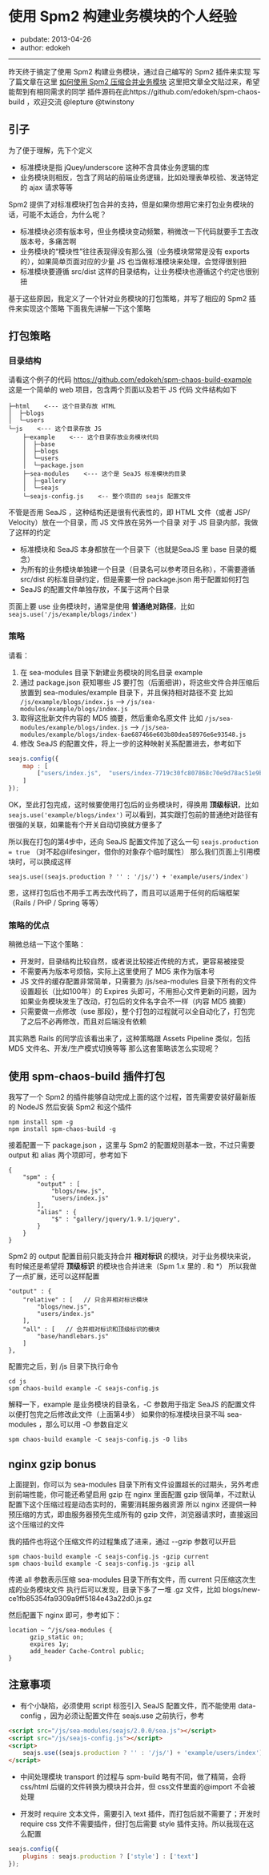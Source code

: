 # 使用 Spm2 构建业务模块的个人经验

- pubdate: 2013-04-26
- author: edokeh

-----

昨天终于搞定了使用 Spm2 构建业务模块，通过自己编写的 Spm2 插件来实现
写了篇文章在这里 [如何使用 Spm2 压缩合并业务模块](http://chaoskeh.com/blog/how-to-build-seajs-business-module-by-spm2.html)
这里把文章全文贴过来，希望能帮到有相同需求的同学
插件源码在此https://github.com/edokeh/spm-chaos-build ，欢迎交流 @lepture @twinstony

## 引子

为了便于理解，先下个定义

* 标准模块是指 jQuey/underscore 这种不含具体业务逻辑的库
* 业务模块则相反，包含了网站的前端业务逻辑，比如处理表单校验、发送特定的 ajax 请求等等

Spm2 提供了对标准模块打包合并的支持，但是如果你想用它来打包业务模块的话，可能不太适合，为什么呢？

* 标准模块必须有版本号，但业务模块变动频繁，稍微改一下代码就要手工去改版本号，多痛苦啊
* 业务模块的“模块性”往往表现得没有那么强（业务模块常常是没有 exports 的），如果简单页面对应的少量 JS 也当做标准模块来处理，会觉得很别扭
* 标准模块要遵循 src/dist 这样的目录结构，让业务模块也遵循这个约定也很别扭

基于这些原因，我定义了一个针对业务模块的打包策略，并写了相应的 Spm2 插件来实现这个策略
下面我先讲解一下这个策略

## 打包策略

### 目录结构

请看这个例子的代码 https://github.com/edokeh/spm-chaos-build-example
这是一个简单的 web 项目，包含两个页面以及若干 JS 代码
文件结构如下

```
├─html    <--- 这个目录存放 HTML 
│  ├─blogs
│  └─users
└─js    <--- 这个目录存放 JS
    ├─example    <--- 这个目录存放业务模块代码
    │  ├─base
    │  ├─blogs
    │  └─users
    │  └─package.json
    ├─sea-modules    <--- 这个是 SeaJS 标准模块的目录
    │  ├─gallery
    │  └─seajs
    └─seajs-config.js    <-- 整个项目的 seajs 配置文件
```

不管是否用 SeaJS ，这种结构还是很有代表性的，即 HTML 文件（或者 JSP/ Velocity）放在一个目录，而 JS 文件放在另外一个目录
对于 JS 目录内部，我做了这样的约定

* 标准模块和 SeaJS 本身都放在一个目录下（也就是SeaJS 里 base 目录的概念）
* 为所有的业务模块单独建一个目录（目录名可以参考项目名称），不需要遵循 src/dist 的标准目录约定，但是需要一份 package.json 用于配置如何打包
* SeaJS 的配置文件单独存放，不属于这两个目录

页面上要 use 业务模块时，通常是使用 **普通绝对路径**，比如 `seajs.use('/js/example/blogs/index')` 

### 策略

请看：

1. 在 sea-modules 目录下新建业务模块的同名目录 example
2. 通过 package.json 获知哪些 JS 要打包（后面细讲），将这些文件合并压缩后放置到 sea-modules/example 目录下，并且保持相对路径不变
比如 `/js/example/blogs/index.js` --> `/js/sea-modules/example/blogs/index.js`
3. 取得这批新文件内容的 MD5 摘要，然后重命名原文件
比如 `/js/sea-modules/example/blogs/index.js` --> `/js/sea-modules/example/blogs/index-6ae687466e603b80dea58976e6e93548.js`
4. 修改 SeaJS 的配置文件，将上一步的这种映射关系配置进去，参考如下

```javascript
seajs.config({
    map : [
        ["users/index.js",  "users/index-7719c30fc807868c70e9d78ac51e9baa.js"]
    ]
});
```

OK，至此打包完成，这时候要使用打包后的业务模块时，得换用 **顶级标识**，比如  `seajs.use('example/blogs/index')` 
可以看到，其实跟打包前的普通绝对路径有很强的关联，如果能有个开关自动切换就方便多了

所以我在打包的第4步中，还向 SeaJS 配置文件加了这么一句 `seajs.production = true` （对不起@lifesinger，借你的对象存个临时属性）
那么我们页面上引用模块时，可以换成这样

```
seajs.use((seajs.production ? '' : '/js/') + 'example/users/index')
```

恩，这样打包后也不用手工再去改代码了，而且可以适用于任何的后端框架（Rails / PHP / Spring 等等）

### 策略的优点

稍微总结一下这个策略：

* 开发时，目录结构比较自然，或者说比较接近传统的方式，更容易被接受
* 不需要再为版本号烦恼，实际上这里使用了 MD5 来作为版本号
* JS 文件的缓存配置非常简单，只需要为 /js/sea-modules 目录下所有的文件设置超长（比如100年）的 Expires 头即可，不用担心文件更新的问题，因为如果业务模块发生了改动，打包后的文件名字会不一样（内容 MD5 摘要）
* 只需要做一点修改（use 那段），整个打包的过程就可以全自动化了，打包完了之后不必再修改，而且对后端没有依赖


其实熟悉 Rails 的同学应该看出来了，这种策略跟 Assets Pipeline 类似，包括 MD5 文件名、开发/生产模式切换等等
那么这套策略该怎么实现呢？

## 使用 spm-chaos-build 插件打包

我写了一个 Spm2 的插件能够自动完成上面的这个过程，首先需要安装好最新版的 NodeJS
然后安装 Spm2 和这个插件

```
npm install spm -g
npm install spm-chaos-build -g
```

接着配置一下 package.json ，这里与 Spm2 的配置规则基本一致，不过只需要 output 和 alias 两个项即可，参考如下

```
{
    "spm" : {
        "output" : [
            "blogs/new.js",
            "users/index.js"
        ],
        "alias" : {
            "$" : "gallery/jquery/1.9.1/jquery",
        }
    }
}
```

Spm2 的 output 配置目前只能支持合并 **相对标识** 的模块，对于业务模块来说，有时候还是希望将 **顶级标识** 的模块也合并进来（Spm 1.x 里的 . 和 *）
所以我做了一点扩展，还可以这样配置

```
"output" : {
    "relative" : [   // 只合并相对标识模块
        "blogs/new.js",
        "users/index.js"
    ],
    "all" : [   // 合并相对标识和顶级标识的模块
        "base/handlebars.js"
    ]
},
```

配置完之后，到 /js 目录下执行命令

```
cd js
spm chaos-build example -C seajs-config.js
```

解释一下，example 是业务模块的目录名，-C 参数用于指定 SeaJS 的配置文件以便打包完之后修改此文件（上面第4步）
如果你的标准模块目录不叫 sea-modules ，那么可以用 -O 参数自定义

```
spm chaos-build example -C seajs-config.js -O libs
```

## nginx gzip bonus

上面提到，你可以为 sea-modules 目录下所有文件设置超长的过期头，另外考虑到前端性能，你可能还希望启用 gzip
在 nginx 里面配置 gzip 很简单，不过默认配置下这个压缩过程是动态实时的，需要消耗服务器资源
所以 nginx 还提供一种预压缩的方式，即由服务器预先生成所有的 gzip 文件，浏览器请求时，直接返回这个压缩过的文件

我的插件也将这个压缩文件的过程集成了进来，通过 --gzip 参数可以开启

```
spm chaos-build example -C seajs-config.js -gzip current
spm chaos-build example -C seajs-config.js -gzip all
```

传递 all 参数表示压缩 sea-modules 目录下所有文件，而 current 只压缩这次生成的业务模块文件
执行后可以发现，目录下多了一堆 .gz 文件，比如 blogs/new-ce1fb85354fa9309a9ff5184e43a22d0.js.gz

然后配置下 nginx 即可，参考如下：

```
location ~ ^/js/sea-modules {
      gzip_static on;
      expires 1y;
      add_header Cache-Control public;
}
```

## 注意事项

* 有个小缺陷，必须使用 script 标签引入 SeaJS 配置文件，而不能使用 data-config ，因为必须让配置文件在 seajs.use 之前执行，参考

```html
<script src="/js/sea-modules/seajs/2.0.0/sea.js"></script>
<script src="/js/seajs-config.js"></script>
<script>
    seajs.use((seajs.production ? '' : '/js/') + 'example/users/index');
</script>
```
* 中间处理模块 transport 的过程与 spm-build 略有不同，做了精简，会将 css/html 后缀的文件转换为模块并合并，但 css文件里面的@import 不会被处理

* 开发时 require 文本文件，需要引入 text 插件，而打包后就不需要了；开发时 require css 文件不需要插件，但打包后需要 style 插件支持。所以我现在这么配置

```javascript
seajs.config({
    plugins : seajs.production ? ['style'] : ['text']
});
```
